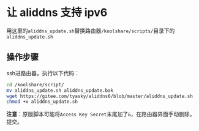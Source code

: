# 让 aliddns 支持 ipv6

用这里的`aliddns_update.sh`替换路由器`/koolshare/scripts/`目录下的`aliddns_update.sh`

## 操作步骤

ssh进路由器，执行以下代码：
```zsh
cd /koolshare/script/
mv aliddns_update.sh aliddns_update.bak
wget https://gitee.com/tyasky/aliddns6/blob/master/aliddns_update.sh
chmod +x aliddns_update.sh
```

**注意**：原版脚本可能将`Access Key
Secret`末尾加了`&`，在路由器界面手动删除，提交。
